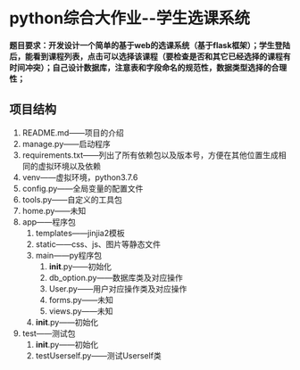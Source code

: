# python综合大作业--学生选课系统
#### 题目要求：开发设计一个简单的基于web的选课系统（基于flask框架）；学生登陆后，能看到课程列表，点击可以选择该课程（要检查是否和其它已经选择的课程有时间冲突）；自己设计数据库，注意表和字段命名的规范性，数据类型选择的合理性；
## 项目结构
1. README.md——项目的介绍
2. manage.py——启动程序
3. requirements.txt——列出了所有依赖包以及版本号，方便在其他位置生成相同的虚拟环境以及依赖
4. venv——虚拟环境，python3.7.6
5. config.py——全局变量的配置文件
6. tools.py——自定义的工具包
7. home.py——未知
8. app——程序包
	1. templates——jinjia2模板
	2. static——css、js、图片等静态文件
	3. main——py程序包
		1. __init__.py——初始化
		2. db_option.py——数据库类及对应操作
		3. User.py——用户对应操作类及对应操作
		3. forms.py——未知
		4. views.py——未知
	4. __init__.py——初始化
9. test——测试包
	1. __init__.py——初始化
	2. testUserself.py——测试Userself类
